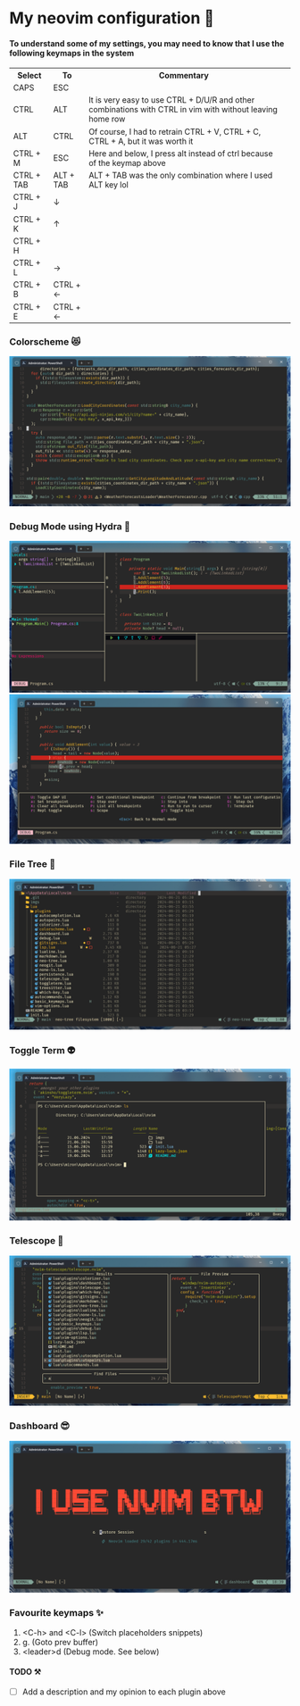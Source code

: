 # My neovim configuration 🤗

#### To understand some of my settings, you may need to know that I use the following keymaps in the system


<table>
    <tr>
        <th>Select</th>
        <th>To</th>
        <th>Commentary</th>
    <tr>
    <tr>
        <td>CAPS</td>
        <td>ESC</td>
        <td></td>
    <tr>
        <td>CTRL</td>
        <td>ALT</td>
        <td> It is very easy to use CTRL + D/U/R and other combinations with CTRL in vim with without leaving home row </td>
    </tr>
    <tr>
        <td>ALT</td>
        <td>CTRL</td>
        <td> Of course, I had to retrain CTRL + V, CTRL + C, CTRL + A, but it was worth it </td>
    </tr>
    <tr>
        <td>CTRL + M</td>
        <td>ESC</td>
        <td>Here and below, I press alt instead of ctrl because of the keymap above</td>
        <td></td>
    </tr>
    <tr> <td>CTRL + TAB</td>
        <td>ALT + TAB</td>
        <td>ALT + TAB was the only combination where I used ALT key lol</td>
    </tr>
    <tr>
        <td>CTRL + J</td>
        <td>↓</td>
        <td></td>
    </tr>
    <tr>
        <td>CTRL + K</td>
        <td>↑</td>
        <td></td>
    </tr>
    <tr>
        <td>CTRL + H</td>
        <td></td>
        <td></td>
    </tr>
    <tr>
        <td>CTRL + L</td>
        <td>→</td>
        <td></td>
    </tr>
    <tr>
        <td>CTRL + B</td>
        <td>CTRL + ←</td>
        <td></td>
    </tr>
    <tr>
        <td>CTRL + E</td>
        <td>CTRL + ←</td>
        <td></td>
    </tr>
</table>


### Colorscheme 😻 
![Colorscheme](./imgs/colorscheme.png)

### Debug Mode using Hydra 🐍
![DebugModeHydra](./imgs/dap-ui.png) 
![DebugModeHydraHint](./imgs/hydra-hint-debug-mode.png) 

### File Tree 🌳
![FileTree](./imgs/file-tree.png) 

### Toggle Term 👽
![ToggleTerm](./imgs/toggle-term.png) 

### Telescope 🔭
![Telescope](./imgs/telescope.png) 
### Dashboard 😎
![Dashboard](./imgs/dashboard.png) 

### Favourite keymaps ✨
1. \<C-h> and \<C-l> (Switch placeholders snippets)
2. g. (Goto prev buffer)
3. \<leader>d (Debug mode. See below)


#### TODO ⚒️ 
- [ ] Add a description and my opinion to each plugin above
